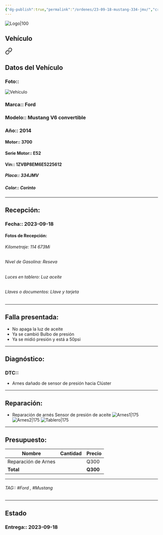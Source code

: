 ```yaml
---
{"dg-publish":true,"permalink":"/ordenes/23-09-18-mustang-334-jmv/","created":"","updated":""}
---
```


![Logo|100](http://drive.google.com/uc?export=view&id=137fl3TIZ0-PU8b-Pt0bsjclwHub_u78G)

## Vehículo

<div class="transclusion internal-embed is-loaded"><a class="markdown-embed-link" href="/vehiculos/ford/mustang-334-jmv/#datos-del-vehiculo" aria-label="Open link"><svg xmlns="http://www.w3.org/2000/svg" width="24" height="24" viewBox="0 0 24 24" fill="none" stroke="currentColor" stroke-width="2" stroke-linecap="round" stroke-linejoin="round" class="svg-icon lucide-link"><path d="M10 13a5 5 0 0 0 7.54.54l3-3a5 5 0 0 0-7.07-7.07l-1.72 1.71"></path><path d="M14 11a5 5 0 0 0-7.54-.54l-3 3a5 5 0 0 0 7.07 7.07l1.71-1.71"></path></svg></a><div class="markdown-embed">



## Datos del Vehículo 
### Foto:: 
![Vehículo](http://drive.google.com/uc?export=view&id=1Yt6hk2Ogt6kMZsKeApUnTmZeKMZnYI6o)

### Marca:: Ford
### Modelo:: Mustang V6 convertible
### Año:: 2014
#### Motor:: 3700
#### Serie Motor:: E52
#### Vin:: 1ZVBP8EM6E5225612
##### Placa:: 334JMV
##### Color:: Corinto
---


</div></div>


## Recepción:
### Fecha:: 2023-09-18
#### Fotos de Recepción:

###### Kilometraje: 114 673Mi
###### Nivel de Gasolina: Reseva
###### Luces en tablero: Luz aceite
###### Llaves o documentos: Llave y tarjeta 

---

## Falla presentada:
- No apaga la luz de aceite 
- Ya se cambió Bulbo de presión 
- Ya se midió presión y está a 50psi


---

## Diagnóstico:
### DTC:: 

- Arnes dañado de sensor de presión hacia Clúster 

---
## Reparación:
- Reparación de arnés Sensor de presión de aceite 
	![Arnes1|175](http://drive.google.com/uc?export=view&id=1YyLs5C4PsCDvU3sFEymsUoeHYSTNtCbU)
	![Arnes2|175](http://drive.google.com/uc?export=view&id=1ZH0x9X5daR3D8ObhJYsTfIwagUEqsfHe)
	![Tablero|175](http://drive.google.com/uc?export=view&id=1Z0PCBpULtFStr4xPZGNcJXoW3sUiOQ9b)

---

## Presupuesto:

| Nombre | Cantidad | Precio |
| ------ | -------- | ------ |
|   Reparación de Arnes     |          |   Q300     |
| **Total**       |        |    **Q300**    |

---

###### TAG:: #Ford , #Mustang

---

## Estado

### Entrega:: 2023-09-18